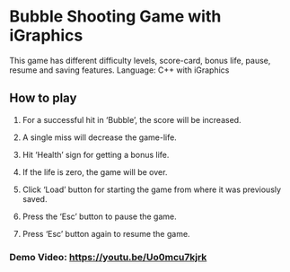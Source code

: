 # Bubble Shooting Game with iGraphics

This game has different difficulty levels, score-card, bonus life, pause, resume and saving features.
Language: C++ with iGraphics

## How to play

1. For a successful hit in ‘Bubble’, the score will be increased. 

2. A single miss will decrease the game-life. 

3. Hit ‘Health’ sign for getting a bonus life. 

4. If the life is zero, the game will be over. 

5. Click ‘Load’ button for starting the game from where it was previously saved. 

6. Press the ‘Esc’ button to pause the game. 

7. Press ‘Esc’ button again to resume the game.


### Demo Video: https://youtu.be/Uo0mcu7kjrk
